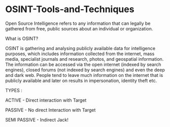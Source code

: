 # OSINT-Tools-and-Techniques
Open Source Intelligence refers to any information that can legally be gathered from free, public sources about an individual or organization. 


What is OSINT?

OSINT is gathering and analysing publicly available data for intelligence purposes, which includes information collected from the 
internet, mass media, specialist journals and research, photos, and geospatial information. The information can be accessed via the 
open internet (indexed by search engines), closed forums (not indexed by search engines) and even the deep and dark web. People tend 
to leave much information on the internet that is publicly available and later on results in impersonation, identity theft etc. 


TYPES :

ACTIVE - Direct interaction with Target

PASSIVE - No direct Interaction with Target

SEMI PASSIVE - Indirect Jack!

